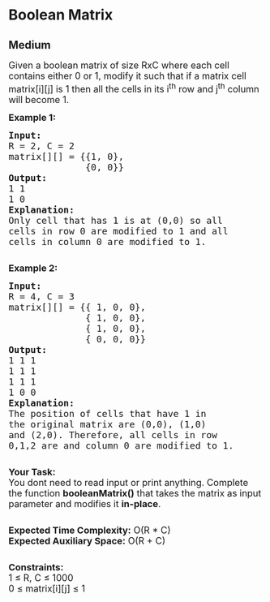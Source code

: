 # Boolean Matrix
## Medium 
<div class="problem-statement">
                <p></p><p><span style="font-size:18px">Given a boolean matrix of size RxC where each cell contains either&nbsp;0 or 1, modify it such that if a matrix cell matrix[i][j] is 1 then all the cells in its i<sup>th</sup> row and j<sup>th</sup> column will become 1.</span></p>

<p><strong><span style="font-size:18px">Example 1:</span></strong></p>

<pre style="position: relative;"><span style="font-size:18px"><strong>Input:</strong>
R = 2, C = 2
matrix[][] = {{1, 0},
              {0, 0}}
<strong>Output: </strong>
1 1
1 0 </span>
<span style="font-size:18px"><strong>Explanation:</strong>
Only cell that has 1 is at (0,0) so all 
cells in row 0 are modified to 1 and all 
cells in column 0 are modified to 1.</span><div class="open_grepper_editor" title="Edit &amp; Save To Grepper"></div></pre>

<p><br>
<span style="font-size:18px"><strong>Example 2:</strong></span></p>

<pre style="position: relative;"><span style="font-size:18px"><strong>Input:</strong>
R = 4, C = 3
matrix[][] = {{ 1, 0, 0},
              { 1, 0, 0},
              { 1, 0, 0},
              { 0, 0, 0}}</span>
<span style="font-size:18px"><strong>Output: </strong>
1 1 1
1 1 1
1 1 1
1 0 0 </span>
<span style="font-size:18px"><strong>Explanation:</strong>
The position of cells that have 1 in
the original matrix are (0,0), (1,0)
and (2,0). Therefore, all cells in row
0,1,2 are and column 0 are modified to 1. </span><div class="open_grepper_editor" title="Edit &amp; Save To Grepper"></div></pre>

<p><br>
<span style="font-size:18px"><strong>Your Task:</strong><br>
You dont need to read input or print anything. Complete the function <strong>booleanMatrix()</strong> that takes the matrix as input parameter and modifies it <strong>in-place</strong>.</span><br>
&nbsp;</p>

<p><span style="font-size:18px"><strong>Expected Time Complexity:</strong> O(R * C)<br>
<strong>Expected Auxiliary Space:</strong> O(R + C)&nbsp;</span><br>
&nbsp;</p>

<p><span style="font-size:18px"><strong>Constraints:</strong><br>
1 ≤ R, C ≤ 1000<br>
0 ≤ matrix[i][j] ≤ 1</span></p>
 <p></p>
            </div>